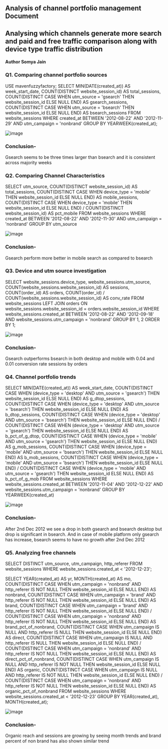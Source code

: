 ##	Analysis of channel portfolio management Document
##	Analysing which channels generate more search and paid and free traffic comparison along with device type traffic distribution
####	Author Somya Jain

### Q1. Comparing channel portfolio sources

USE mavenfuzzyfactory;
SELECT
MIN(DATE(created_at)) AS week_start_date,
COUNT(DISTINCT website_session_id) AS total_sessions,
COUNT(DISTINCT CASE WHEN utm_source = 'gsearch' THEN website_session_id ELSE NULL END) AS gsearch_sessions,
   COUNT(DISTINCT CASE WHEN utm_source = 'bsearch' THEN website_session_id ELSE NULL END) AS bsearch_sessions
FROM website_sessions
WHERE created_at BETWEEN '2012-08-22' AND '2012-11-29'
AND utm_campaign = 'nonbrand'
GROUP BY
YEARWEEK(created_at);
 
![image](https://user-images.githubusercontent.com/38453077/217521430-94691c25-ea56-4ad1-87f7-29a2c05759be.png)


### Conclusion-
Gsearch seems to be three times larger than bsearch and it is consistent across majority weeks

### Q2. Comparing Channel Characteristics
SELECT
	utm_source,
    COUNT(DISTINCT website_session_id) AS total_sessions,
	COUNT(DISTINCT CASE WHEN device_type = 'mobile' THEN website_session_id ELSE NULL END) AS mobile_sessions,
    COUNT(DISTINCT CASE WHEN device_type = 'mobile' THEN website_session_id ELSE NULL END) / COUNT(DISTINCT website_session_id) AS pct_mobile
FROM website_sessions
WHERE created_at BETWEEN '2012-08-22' AND '2012-11-30'
	AND utm_campaign = 'nonbrand'
GROUP BY
	utm_source

![image](https://user-images.githubusercontent.com/38453077/217521470-ded11994-7460-4a02-bd43-34bfdb7ca791.png)


### Conclusion-
Gsearch perform more better in mobile search as compared to bsearch
   

### Q3. Device and utm source investigation 
SELECT
	website_sessions.device_type,
    website_sessions.utm_source,
    COUNT(website_sessions.website_session_id) AS sessions,
    COUNT(order_id) AS orders,
    COUNT(order_id) / COUNT(website_sessions.website_session_id) AS conv_rate
FROM website_sessions
	LEFT JOIN orders
		ON website_sessions.website_session_id = orders.website_session_id
WHERE website_sessions.created_at BETWEEN '2012-08-22' AND '2012-09-18'
	AND website_sessions.utm_campaign = 'nonbrand'
GROUP BY 1, 2
ORDER BY 1;        
 
![image](https://user-images.githubusercontent.com/38453077/217521501-06dc8426-a98d-4ced-88bc-7402cfb06163.png)


### Conclusion-
Gsearch outperforms bsearch in both desktop and mobile with 0.04 and 0.01 conversion rate sessions by orders

### Q4. Channel portfolio trends
SELECT
	MIN(DATE(created_at)) AS week_start_date,
    COUNT(DISTINCT CASE WHEN (device_type = 'desktop' AND utm_source = 'gsearch') THEN website_session_id ELSE NULL END) AS g_dtop_sessions,
    COUNT(DISTINCT CASE WHEN (device_type = 'desktop' AND utm_source = 'bsearch') THEN website_session_id ELSE NULL END) AS b_dtop_sessions,
    COUNT(DISTINCT CASE WHEN (device_type = 'desktop' AND utm_source = 'bsearch') THEN website_session_id ELSE NULL END) /
		COUNT(DISTINCT CASE WHEN (device_type = 'desktop' AND utm_source = 'gsearch') THEN website_session_id ELSE NULL END) AS b_pct_of_g_dtop,
    COUNT(DISTINCT CASE WHEN (device_type = 'mobile' AND utm_source = 'gsearch') THEN website_session_id ELSE NULL END) AS g_mob_sessions,
    COUNT(DISTINCT CASE WHEN (device_type = 'mobile' AND utm_source = 'bsearch') THEN website_session_id ELSE NULL END) AS b_mob_sessions,
    COUNT(DISTINCT CASE WHEN (device_type = 'mobile' AND utm_source = 'bsearch') THEN website_session_id ELSE NULL END) /
		COUNT(DISTINCT CASE WHEN (device_type = 'mobile' AND utm_source = 'gsearch') THEN website_session_id ELSE NULL END) AS b_pct_of_g_mob
FROM website_sessions
WHERE website_sessions.created_at BETWEEN '2012-11-04' AND '2012-12-22'
	AND website_sessions.utm_campaign = 'nonbrand'
GROUP BY
	YEARWEEK(created_at)

![image](https://user-images.githubusercontent.com/38453077/217521539-0d8e213e-bb89-4a6d-904f-9a0911cd0489.png)


### Conclusion-
After 2nd Dec 2012 we see a drop in both gsearch and bsearch desktop but drop is significant in bsearch. And in case of mobile platform only gsearch has increase, bsearch seems to have no growth after 2nd Dec 2012

###  Q5. Analyzing free channels
SELECT DISTINCT
	utm_source,
    utm_campaign,
    http_referer
FROM website_sessions
WHERE website_sessions.created_at < '2012-12-23';

SELECT
	YEAR(created_at) AS yr,
    MONTH(created_at) AS mo,
    COUNT(DISTINCT CASE WHEN utm_campaign = 'nonbrand' AND http_referer IS NOT NULL THEN website_session_id ELSE NULL END) AS nonbrand,
    COUNT(DISTINCT CASE WHEN utm_campaign = 'brand' AND http_referer IS NOT NULL THEN website_session_id ELSE NULL END) AS brand,
    COUNT(DISTINCT CASE WHEN utm_campaign = 'brand' AND http_referer IS NOT NULL THEN website_session_id ELSE NULL END) /
		COUNT(DISTINCT CASE WHEN utm_campaign = 'nonbrand' AND http_referer IS NOT NULL THEN website_session_id ELSE NULL END) AS brand_pct_of_nonbrand,
	COUNT(DISTINCT CASE WHEN utm_campaign IS NULL AND http_referer IS NULL THEN website_session_id ELSE NULL END) AS direct,
    COUNT(DISTINCT CASE WHEN utm_campaign IS NULL AND http_referer IS NULL THEN website_session_id ELSE NULL END) /
		COUNT(DISTINCT CASE WHEN utm_campaign = 'nonbrand' AND http_referer IS NOT NULL THEN website_session_id ELSE NULL END) AS direct_pct_of_nonbrand,
	COUNT(DISTINCT CASE WHEN utm_campaign IS NULL AND http_referer IS NOT NULL THEN website_session_id ELSE NULL END) AS organic,
    COUNT(DISTINCT CASE WHEN utm_campaign IS NULL AND http_referer IS NOT NULL THEN website_session_id ELSE NULL END) /
		COUNT(DISTINCT CASE WHEN utm_campaign = 'nonbrand' AND http_referer IS NOT NULL THEN website_session_id ELSE NULL END) AS organic_pct_of_nonbrand
FROM website_sessions
WHERE website_sessions.created_at < '2012-12-23'
GROUP BY
	YEAR(created_at),
    MONTH(created_at);
    
![image](https://user-images.githubusercontent.com/38453077/217521567-6ba0d72e-f9bd-46dc-86f0-af2cb150d0ad.png)

 
### Conclusion-
Organic reach and sessions are growing by seeing month trends and brand percent of non brand has also shown similar trend
